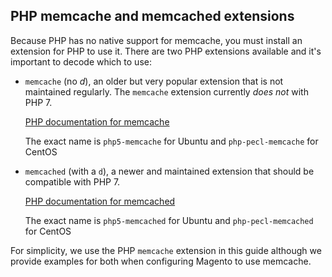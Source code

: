<div markdown="1">

<h2 id="config-memcache-memcached">PHP memcache and memcached extensions</h2>
Because PHP has no native support for memcache, you must install an extension for PHP to use it. There are two PHP extensions available and it's important to decode which to use:

*	`memcache` (no *d*), an older but very popular extension that is not maintained regularly. The `memcache` extension currently *does not* with PHP 7.

	<a href="http://php.net/manual/en/book.memcache.php" target="_blank">PHP documentation for memcache</a>

	The exact name is `php5-memcache` for Ubuntu and `php-pecl-memcache` for CentOS

*	`memcached` (with a `d`), a newer and maintained extension that should be compatible with PHP 7.

	<a href="http://php.net/memcached" target="_blank">PHP documentation for memcached</a>

	The exact name is `php5-memcached` for Ubuntu and `php-pecl-memcached` for CentOS

<div class="bs-callout bs-callout-info" id="info">
   <span class="glyphicon-class">
   <p>For simplicity, we use the PHP <code>memcache</code> extension in this guide although we provide examples for both when configuring Magento to use memcache.</p></span>
</div>